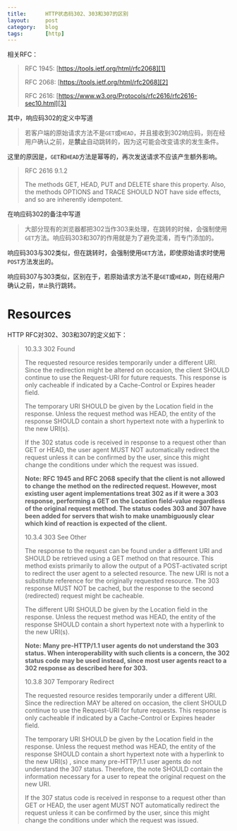 ```yaml
---
title:      HTTP状态码302、303和307的区别
layout:     post
category:   blog
tags:       [http]
---
```


相关RFC：

>RFC 1945: [https://tools.ietf.org/html/rfc2068][1]
>
>RFC 2068: [https://tools.ietf.org/html/rfc2068][2]
>
>RFC 2616: [https://www.w3.org/Protocols/rfc2616/rfc2616-sec10.html][3]

其中，响应码302的定义中写道

>若客户端的原始请求方法不是`GET`或`HEAD`，并且接收到302响应码，则在经用户确认之前，是**禁止**自动跳转的，因为这可能会改变请求的发生条件。

这里的原因是，`GET`和`HEAD`方法是幂等的，再次发送请求不应该产生额外影响。

>RFC 2616 9.1.2
>
>The methods GET, HEAD, PUT and DELETE share this property. Also, the methods OPTIONS and TRACE SHOULD NOT have side effects, and so are inherently idempotent.

在响应码302的备注中写道

>大部分现有的浏览器都把302当作303来处理，在跳转的时候，会强制使用`GET`方法。响应码303和307的作用就是为了避免混淆，而专门添加的。

响应码303与302类似，但在跳转时，会强制使用`GET`方法，即使原始请求时使用`POST`方法发出的。

响应码307与303类似，区别在于，若原始请求方法不是`GET`或`HEAD`，则在经用户确认之前，`禁止`执行跳转。


# Resources

HTTP RFC对302、303和307的定义如下：

>10.3.3 302 Found
>
>The requested resource resides temporarily under a different URI. Since the redirection might be altered on occasion, the client SHOULD continue to use the Request-URI for future requests. This response is only cacheable if indicated by a Cache-Control or Expires header field.
>
>
>The temporary URI SHOULD be given by the Location field in the response. Unless the request method was HEAD, the entity of the response SHOULD contain a short hypertext note with a hyperlink to the new URI(s).
>
>
>If the 302 status code is received in response to a request other than GET or HEAD, the user agent MUST NOT automatically redirect the request unless it can be confirmed by the user, since this might change the conditions under which the request was issued.
>
>
>**Note: RFC 1945 and RFC 2068 specify that the client is not allowed to change the method on the redirected request.  However, most existing user agent implementations treat 302 as if it were a 303 response, performing a GET on the Location field-value regardless of the original request method. The status codes 303 and 307 have been added for servers that wish to make unambiguously clear which kind of reaction is expected of the client.**
>
>
>10.3.4 303 See Other
>
>
>The response to the request can be found under a different URI and SHOULD be retrieved using a GET method on that resource. This method exists primarily to allow the output of a POST-activated script to redirect the user agent to a selected resource. The new URI is not a substitute reference for the originally requested resource. The 303 response MUST NOT be cached, but the response to the second (redirected) request might be cacheable.
>
>
>The different URI SHOULD be given by the Location field in the response. Unless the request method was HEAD, the entity of the response SHOULD contain a short hypertext note with a hyperlink to the new URI(s).
>
>
>**Note: Many pre-HTTP/1.1 user agents do not understand the 303 status. When interoperability with such clients is a concern, the 302 status code may be used instead, since most user agents react to a 302 response as described here for 303.**
>
>
>10.3.8 307 Temporary Redirect
>
>
>The requested resource resides temporarily under a different URI. Since the redirection MAY be altered on occasion, the client SHOULD continue to use the Request-URI for future requests. This response is only cacheable if indicated by a Cache-Control or Expires header field.
>
>
>The temporary URI SHOULD be given by the Location field in the response. Unless the request method was HEAD, the entity of the response SHOULD contain a short hypertext note with a hyperlink to the new URI(s) , since many pre-HTTP/1.1 user agents do not understand the 307 status. Therefore, the note SHOULD contain the information necessary for a user to repeat the original request on the new URI.
>
>
>If the 307 status code is received in response to a request other than GET or HEAD, the user agent MUST NOT automatically redirect the request unless it can be confirmed by the user, since this might change the conditions under which the request was issued.









[1]:    https://tools.ietf.org/html/rfc1945
[2]:    https://tools.ietf.org/html/rfc2068
[3]:    https://tools.ietf.org/html/rfc2616